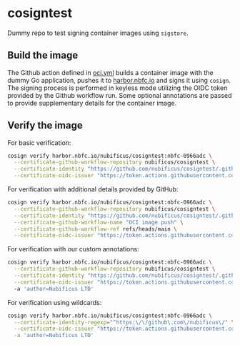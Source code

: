 # cosigntest

Dummy repo to test signing container images using `sigstore`.

## Build the image

The Github action defined in [oci.yml](.github/workflows/oci.yml) builds a container image with the dummy Go application, pushes it to [harbor.nbfc.io](https://harbor.nbfc.io/harbor/projects/2/repositories/cosigntest) and signs it using `cosign`. The signing process is performed in keyless mode utilizing the OIDC token provided by the Github workflow run. Some optional annotations are passed to provide supplementary details for the container image.

## Verify the image 

For basic verification:

```bash
cosign verify harbor.nbfc.io/nubificus/cosigntest:nbfc-0966adc \
  --certificate-github-workflow-repository nubificus/cosigntest \
  --certificate-identity "https://github.com/nubificus/cosigntest/.github/workflows/oci.yml@refs/heads/main" \
  --certificate-oidc-issuer "https://token.actions.githubusercontent.com" 
```

For verification with additional details provided by GitHub:

```bash
cosign verify harbor.nbfc.io/nubificus/cosigntest:nbfc-0966adc \
  --certificate-github-workflow-repository nubificus/cosigntest \
  --certificate-identity "https://github.com/nubificus/cosigntest/.github/workflows/oci.yml@refs/heads/main" \
  --certificate-github-workflow-name "OCI image push" \
  --certificate-github-workflow-ref refs/heads/main \
  --certificate-oidc-issuer "https://token.actions.githubusercontent.com"
```

For verification with our custom annotations:

```bash
cosign verify harbor.nbfc.io/nubificus/cosigntest:nbfc-0966adc \
  --certificate-github-workflow-repository nubificus/cosigntest \
  --certificate-identity "https://github.com/nubificus/cosigntest/.github/workflows/oci.yml@refs/heads/main" \
  --certificate-oidc-issuer "https://token.actions.githubusercontent.com" /
  -a 'author=Nubificus LTD'
```

For verification using wildcards:

```bash
cosign verify harbor.nbfc.io/nubificus/cosigntest:nbfc-0966adc \
  --certificate-identity-regexp="^https:\/\/github\.com\/nubificus\/" \
  --certificate-oidc-issuer "https://token.actions.githubusercontent.com" \
  -a 'author=Nubificus LTD'
```
